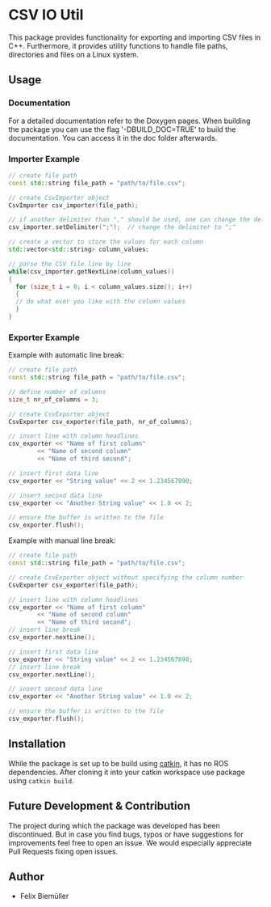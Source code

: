 #  CSV IO Util
This package provides functionality for exporting and importing CSV files in C++.
Furthermore, it provides utility functions to handle file paths, directories and files on a Linux system.

## Usage
### Documentation
For a detailed documentation refer to the Doxygen pages.
When building the package you can use the flag '-DBUILD_DOC=TRUE' to build the documentation. You can access it in the doc folder afterwards.

### Importer Example
```c++
// create file path
const std::string file_path = "path/to/file.csv";

// create CsvImporter object
CsvImporter csv_importer(file_path);

// if another delimiter than "," should be used, one can change the delimiter
csv_importer.setDelimiter(";");  // change the delimiter to ";"

// create a vector to store the values for each column
std::vector<std::string> column_values;

// parse the CSV file line by line
while(csv_importer.getNextLine(column_values))
{
  for (size_t i = 0; i < column_values.size(); i++)
  {
  // do what ever you like with the column values
  }
}
```
### Exporter Example
Example with automatic line break:
```c++
// create file path
const std::string file_path = "path/to/file.csv";

// define number of columns
size_t nr_of_columns = 3;

// create CsvExporter object
CsvExporter csv_exporter(file_path, nr_of_columns);

// insert line with column headlines
csv_exporter << "Name of first column"
        << "Name of second column"
        << "Name of third second";  

// insert first data line
csv_exporter << "String value" << 2 << 1.234567890;

// insert second data line
csv_exporter << "Another String value" << 1.0 << 2;

// ensure the buffer is written to the file
csv_exporter.flush();
```

Example with manual line break:
```c++
// create file path
const std::string file_path = "path/to/file.csv";

// create CsvExporter object without specifying the column number
CsvExporter csv_exporter(file_path);

// insert line with column headlines
csv_exporter << "Name of first column"
        << "Name of second column"
        << "Name of third second";  
// insert line break
csv_exporter.nextLine();

// insert first data line
csv_exporter << "String value" << 2 << 1.234567890;
// insert line break
csv_exporter.nextLine();

// insert second data line
csv_exporter << "Another String value" << 1.0 << 2;

// ensure the buffer is written to the file
csv_exporter.flush();
```

## Installation
While the package is set up to be build using [catkin](http://wiki.ros.org/catkin), it has no ROS dependencies.
After cloning it into your catkin workspace use package using `catkin build`.

## Future Development & Contribution
The project during which the package was developed has been discontinued.
But in case you find bugs, typos or have suggestions for improvements feel free to open an issue.
We would especially appreciate Pull Requests fixing open issues.

## Author
- Felix Biemüller
